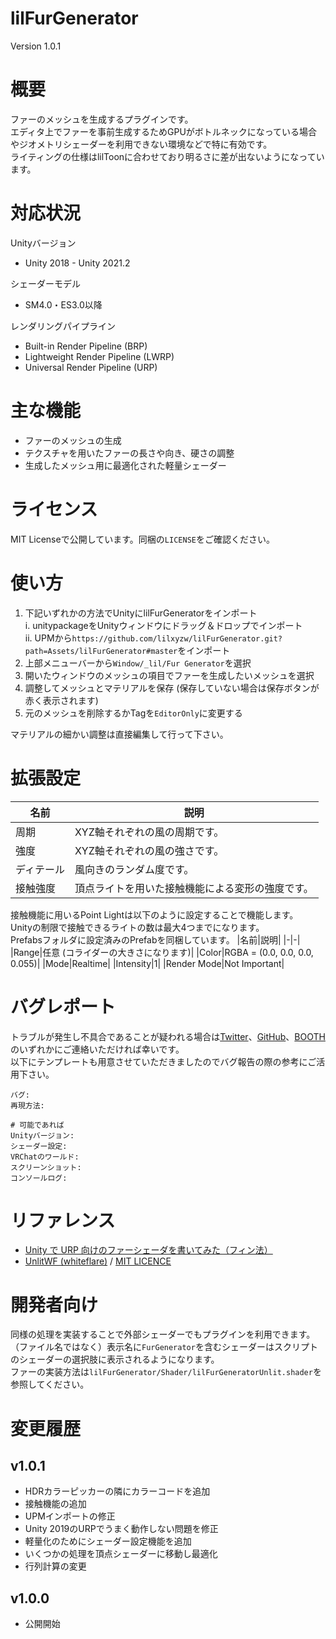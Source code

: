 # lilFurGenerator
Version 1.0.1

# 概要
ファーのメッシュを生成するプラグインです。  
エディタ上でファーを事前生成するためGPUがボトルネックになっている場合やジオメトリシェーダーを利用できない環境などで特に有効です。  
ライティングの仕様はlilToonに合わせており明るさに差が出ないようになっています。

# 対応状況
Unityバージョン
- Unity 2018 - Unity 2021.2

シェーダーモデル
- SM4.0・ES3.0以降

レンダリングパイプライン
- Built-in Render Pipeline (BRP)
- Lightweight Render Pipeline (LWRP)
- Universal Render Pipeline (URP)

# 主な機能
- ファーのメッシュの生成
- テクスチャを用いたファーの長さや向き、硬さの調整
- 生成したメッシュ用に最適化された軽量シェーダー

# ライセンス
MIT Licenseで公開しています。同梱の`LICENSE`をご確認ください。

# 使い方
1. 下記いずれかの方法でUnityにlilFurGeneratorをインポート  
    i. unitypackageをUnityウィンドウにドラッグ＆ドロップでインポート  
    ii. UPMから```https://github.com/lilxyzw/lilFurGenerator.git?path=Assets/lilFurGenerator#master```をインポート  
2. 上部メニューバーから`Window/_lil/Fur Generator`を選択
3. 開いたウィンドウのメッシュの項目でファーを生成したいメッシュを選択
4. 調整してメッシュとマテリアルを保存 (保存していない場合は保存ボタンが赤く表示されます)
5. 元のメッシュを削除するかTagを`EditorOnly`に変更する

マテリアルの細かい調整は直接編集して行って下さい。

# 拡張設定
|名前|説明|
|-|-|
|周期|XYZ軸それぞれの風の周期です。|
|強度|XYZ軸それぞれの風の強さです。|
|ディテール|風向きのランダム度です。|
|接触強度|頂点ライトを用いた接触機能による変形の強度です。|

接触機能に用いるPoint Lightは以下のように設定することで機能します。  
Unityの制限で接触できるライトの数は最大4つまでになります。  
Prefabsフォルダに設定済みのPrefabを同梱しています。
|名前|説明|
|-|-|
|Range|任意 (コライダーの大きさになります)|
|Color|RGBA = (0.0, 0.0, 0.0, 0.055)|
|Mode|Realtime|
|Intensity|1|
|Render Mode|Not Important|

# バグレポート
トラブルが発生し不具合であることが疑われる場合は[Twitter](https://twitter.com/lil_xyzw)、[GitHub](https://github.com/lilxyzw/lilFurGenerator)、[BOOTH](https://lilxyzw.booth.pm/)のいずれかにご連絡いただければ幸いです。  
以下にテンプレートも用意させていただきましたのでバグ報告の際の参考にご活用下さい。
```
バグ: 
再現方法: 

# 可能であれば
Unityバージョン: 
シェーダー設定: 
VRChatのワールド: 
スクリーンショット: 
コンソールログ: 
```

# リファレンス
- [Unity で URP 向けのファーシェーダを書いてみた（フィン法）](https://tips.hecomi.com/entry/2021/07/24/121420)  
- [UnlitWF (whiteflare)](https://github.com/whiteflare/Unlit_WF_ShaderSuite) / [MIT LICENCE](https://github.com/whiteflare/Unlit_WF_ShaderSuite/blob/master/LICENSE)  

# 開発者向け
同様の処理を実装することで外部シェーダーでもプラグインを利用できます。  
（ファイル名ではなく）表示名に`FurGenerator`を含むシェーダーはスクリプトのシェーダーの選択肢に表示されるようになります。  
ファーの実装方法は`lilFurGenerator/Shader/lilFurGeneratorUnlit.shader`を参照してください。

# 変更履歴
## v1.0.1
- HDRカラーピッカーの隣にカラーコードを追加
- 接触機能の追加
- UPMインポートの修正
- Unity 2019のURPでうまく動作しない問題を修正
- 軽量化のためにシェーダー設定機能を追加
- いくつかの処理を頂点シェーダーに移動し最適化
- 行列計算の変更
## v1.0.0
- 公開開始